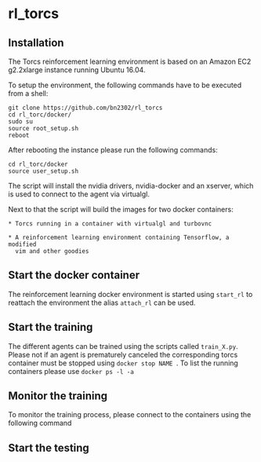 # rl_torcs

## Installation

The Torcs reinforcement learning environment is based on an Amazon EC2 g2.2xlarge instance running Ubuntu 16.04. 

To setup the environment, the following commands have to be executed from a shell:

	git clone https://github.com/bn2302/rl_torcs
	cd rl_torc/docker/
	sudo su
	source root_setup.sh
	reboot

After rebooting the instance please run the following commands:

	cd rl_torc/docker
	source user_setup.sh

The script will install the nvidia drivers, nvidia-docker and an xserver, which
is used to connect to the agent via virtualgl.

Next to that the script will build the images for two docker containers:

    * Torcs running in a container with virtualgl and turbovnc
    
    * A reinforcement learning environment containing Tensorflow, a modified
      vim and other goodies

## Start the docker container
The reinforcement learning docker environment is started using `start_rl` to reattach the environment the alias `attach_rl` can be used.

## Start the training

The different agents can be trained using the scripts called  `train_X.py`.
Please not if an agent is prematurely canceled the corresponding torcs
container must be stopped using `docker stop NAME `. To list the running
containers please use  `docker ps -l -a`

## Monitor the training
To monitor the training process, please connect to the containers using the
following command

## Start the testing




